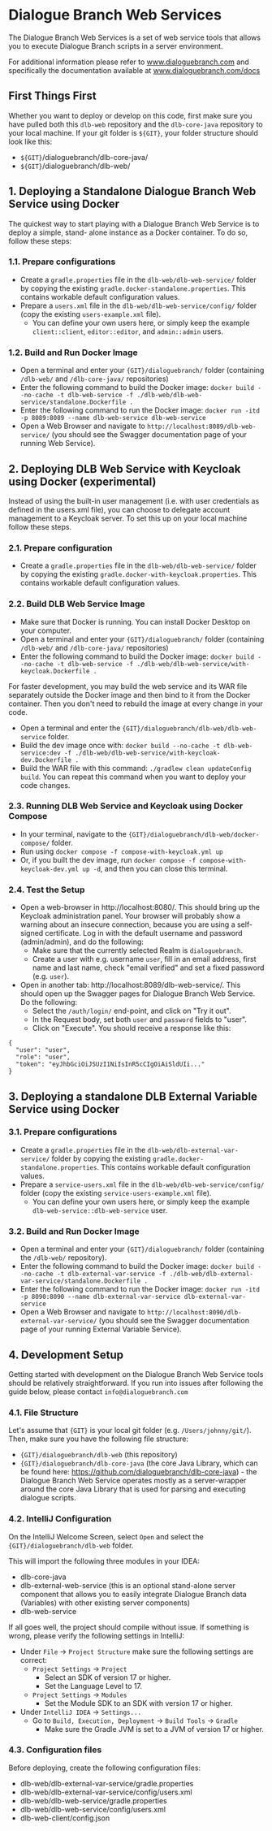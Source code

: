 # Dialogue Branch Web Services
The Dialogue Branch Web Services is a set of web service tools that allows you to execute Dialogue
Branch scripts in a server environment. 

For additional information please refer to www.dialoguebranch.com and specifically the
documentation available at www.dialoguebranch.com/docs

## First Things First
Whether you want to deploy or develop on this code, first make sure you have pulled both this 
`dlb-web` repository and the `dlb-core-java` repository to your local machine. If your git folder is
 `${GIT}`, your folder structure should look like this:

* `${GIT}`/dialoguebranch/dlb-core-java/
* `${GIT}`/dialoguebranch/dlb-web/

## 1. Deploying a Standalone Dialogue Branch Web Service using Docker
The quickest way to start playing with a Dialogue Branch Web Service is to deploy a simple, stand-
alone instance as a Docker container. To do so, follow these steps:

### 1.1. Prepare configurations
* Create a `gradle.properties` file in the `dlb-web/dlb-web-service/` folder by copying the existing 
`gradle.docker-standalone.properties`. This contains workable default configuration values. 
* Prepare a `users.xml` file in the `dlb-web/dlb-web-service/config/` folder (copy the existing 
`users-example.xml` file).
  * You can define your own users here, or simply keep the example `client::client`, 
  `editor::editor`, and `admin::admin` users.

### 1.2. Build and Run Docker Image
* Open a terminal and enter your `{GIT}/dialoguebranch/` folder (containing `/dlb-web/` and 
`/dlb-core-java/` repositories)
* Enter the following command to build the Docker image: `docker build --no-cache -t
dlb-web-service -f ./dlb-web/dlb-web-service/standalone.Dockerfile .`
* Enter the following command to run the Docker image: `docker run -itd -p 8089:8089 --name dlb-web-service dlb-web-service`
* Open a Web Browser and navigate to `http://localhost:8089/dlb-web-service/` (you should see 
the Swagger documentation page of your running Web Service).

## 2. Deploying DLB Web Service with Keycloak using Docker (experimental)
Instead of using the built-in user management (i.e. with user credentials as defined in the 
users.xml file), you can choose to delegate account management to a Keycloak server. To set this up
on your local machine follow these steps.

### 2.1. Prepare configuration
* Create a `gradle.properties` file in the `dlb-web/dlb-web-service/` folder by copying the existing 
`gradle.docker-with-keycloak.properties`. This contains workable default configuration values.

### 2.2. Build DLB Web Service Image
* Make sure that Docker is running. You can install Docker Desktop on your computer.
* Open a terminal and enter your `{GIT}/dialoguebranch/` folder (containing `/dlb-web/` and 
`/dlb-core-java/` repositories)
* Enter the following command to build the Docker image: `docker build --no-cache -t dlb-web-service -f ./dlb-web/dlb-web-service/with-keycloak.Dockerfile .`

For faster development, you may build the web service and its WAR file separately outside the Docker image and then bind to it from the Docker container.
Then you don't need to rebuild the image at every change in your code.

* Open a terminal and enter the `{GIT}/dialoguebranch/dlb-web/dlb-web-service` folder.
* Build the dev image once with: `docker build --no-cache -t dlb-web-service:dev -f ./dlb-web/dlb-web-service/with-keycloak-dev.Dockerfile .`
* Build the WAR file with this command: `./gradlew clean updateConfig build`. You can repeat this command when you want to deploy your code changes.

### 2.3. Running DLB Web Service and Keycloak using Docker Compose
* In your terminal, navigate to the `{GIT}/dialoguebranch/dlb-web/docker-compose/` folder.
* Run using `docker compose -f compose-with-keycloak.yml up`
* Or, if you built the dev image, run `docker compose -f compose-with-keycloak-dev.yml up -d`, and then you can close this terminal.

### 2.4. Test the Setup
* Open a web-browser in http://localhost:8080/. This should bring up the Keycloak administration
  panel. Your browser will probably show a warning about an insecure connection, because you are
  using a self-signed certificate. Log in with the default username and password (admin/admin), and do the following:
  * Make sure that the currently selected Realm is `dialoguebranch`.
  * Create a user with e.g. username `user`, fill in an email address, first name and last name, check "email verified" and set a fixed password (e.g. `user`).
* Open in another tab: http://localhost:8089/dlb-web-service/. This should open up the Swagger pages
  for Dialogue Branch Web Service. Do the following:
  * Select the `/auth/login/` end-point, and click on "Try it out".
  * In the Request body, set both `user` and `password` fields to "user".
  * Click on "Execute". You should receive a response like this:

```
{
  "user": "user",
  "role": "user",
  "token": "eyJhbGciOiJSUzI1NiIsInR5cCIgOiAiSldUIi..."
}
```

## 3. Deploying a standalone DLB External Variable Service using Docker

### 3.1. Prepare configurations
* Create a `gradle.properties` file in the `dlb-web/dlb-external-var-service/` folder by copying the existing 
`gradle.docker-standalone.properties`. This contains workable default configuration values. 
* Prepare a `service-users.xml` file in the `dlb-web/dlb-web-service/config/` folder (copy the existing 
`service-users-example.xml` file).
  * You can define your own users here, or simply keep the example `dlb-web-service::dlb-web-service` user.

### 3.2. Build and Run Docker Image
* Open a terminal and enter your `{GIT}/dialoguebranch/` folder (containing the `/dlb-web/` 
  repository).
* Enter the following command to build the Docker image: `docker build --no-cache -t dlb-external-var-service -f ./dlb-web/dlb-external-var-service/standalone.Dockerfile .`
* Enter the following command to run the Docker image: `docker run -itd -p 8090:8090 --name dlb-external-var-service dlb-external-var-service`
* Open a Web Browser and navigate to `http://localhost:8090/dlb-external-var-service/` (you should see 
  the Swagger documentation page of your running External Variable Service).

## 4. Development Setup
Getting started with development on the Dialogue Branch Web Service tools should be relatively 
straightforward. If you run into issues after following the guide below, please contact 
`info@dialoguebranch.com`

### 4.1. File Structure
Let's assume that `{GIT}` is your local git folder (e.g. `/Users/johnny/git/`). Then, make 
sure you have the following file structure:

* `{GIT}/dialoguebranch/dlb-web` (this repository)
* `{GIT}/dialoguebranch/dlb-core-java` (the core Java Library, which can be found here: 
https://github.com/dialoguebranch/dlb-core-java) - the Dialogue Branch Web Service operates
mostly as a server-wrapper around the core Java Library that is used for parsing and executing
dialogue scripts.

### 4.2. IntelliJ Configuration
On the IntelliJ Welcome Screen, select `Open` and select the `{GIT}/dialoguebranch/dlb-web` 
folder.

This will import the following three modules in your IDEA:
* dlb-core-java
* dlb-external-web-service (this is an optional stand-alone server component that allows you to 
easily integrate Dialogue Branch data (Variables) with other existing server components)
* dlb-web-service

If all goes well, the project should compile without issue. If something is wrong, please verify
the following settings in IntelliJ:

* Under `File` -> `Project Structure` make sure the following settings are correct:
  * `Project Settings` -> `Project`
    * Select an SDK of version 17 or higher.
    * Set the Language Level to 17.
  * `Project Settings` -> `Modules`
    * Set the Module SDK to an SDK with version 17 or higher.
* Under `IntelliJ IDEA` -> `Settings...`
  * Go to `Build, Execution, Deployment` -> `Build Tools` -> `Gradle`
    * Make sure the Gradle JVM is set to a JVM of version 17 or higher.

### 4.3. Configuration files
Before deploying, create the following configuration files:

* dlb-web/dlb-external-var-service/gradle.properties
* dlb-web/dlb-external-var-service/config/users.xml
* dlb-web/dlb-web-service/gradle.properties
* dlb-web/dlb-web-service/config/users.xml
* dlb-web-client/config.json
